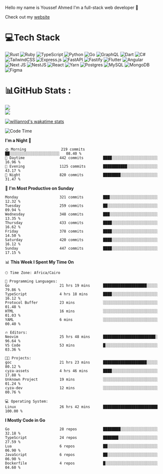 Hello my name is Youssef Ahmed I'm a full-stack web developer 👋

Check out my [website](https://youssefahmed.vercel.app)
 
# 💻Tech Stack

![Rust](https://img.shields.io/badge/rust-%23000000.svg?style=for-the-badge&logo=rust&logoColor=white) ![Ruby](https://img.shields.io/badge/ruby-%23CC342D.svg?style=for-the-badge&logo=ruby&logoColor=white) ![TypeScript](https://img.shields.io/badge/typescript-%23007ACC.svg?style=for-the-badge&logo=typescript&logoColor=white) ![Python](https://img.shields.io/badge/python-3670A0?style=for-the-badge&logo=python&logoColor=ffdd54) ![Go](https://img.shields.io/badge/go-%2300ADD8.svg?style=for-the-badge&logo=go&logoColor=white) ![GraphQL](https://img.shields.io/badge/-GraphQL-E10098?style=for-the-badge&logo=graphql&logoColor=white) ![Dart](https://img.shields.io/badge/dart-%230175C2.svg?style=for-the-badge&logo=dart&logoColor=white) ![C#](https://img.shields.io/badge/c%23-%23239120.svg?style=for-the-badge&logo=c-sharp&logoColor=white) ![TailwindCSS](https://img.shields.io/badge/tailwindcss-%2338B2AC.svg?style=for-the-badge&logo=tailwind-css&logoColor=white) ![Express.js](https://img.shields.io/badge/express.js-%23404d59.svg?style=for-the-badge&logo=express&logoColor=%2361DAFB) ![FastAPI](https://img.shields.io/badge/FastAPI-005571?style=for-the-badge&logo=fastapi) ![Fastify](https://img.shields.io/badge/fastify-%23000000.svg?style=for-the-badge&logo=fastify&logoColor=white) ![Flutter](https://img.shields.io/badge/Flutter-%2302569B.svg?style=for-the-badge&logo=Flutter&logoColor=white) ![Angular](https://img.shields.io/badge/angular-%23DD0031.svg?style=for-the-badge&logo=angular&logoColor=white) ![Next JS](https://img.shields.io/badge/Next-black?style=for-the-badge&logo=next.js&logoColor=white) ![NestJS](https://img.shields.io/badge/nestjs-%23E0234E.svg?style=for-the-badge&logo=nestjs&logoColor=white) ![React](https://img.shields.io/badge/react-%2320232a.svg?style=for-the-badge&logo=react&logoColor=%2361DAFB) ![Yarn](https://img.shields.io/badge/yarn-%232C8EBB.svg?style=for-the-badge&logo=yarn&logoColor=white) ![Postgres](https://img.shields.io/badge/postgres-%23316192.svg?style=for-the-badge&logo=postgresql&logoColor=white) ![MySQL](https://img.shields.io/badge/mysql-%2300f.svg?style=for-the-badge&logo=mysql&logoColor=white) ![MongoDB](https://img.shields.io/badge/MongoDB-%234ea94b.svg?style=for-the-badge&logo=mongodb&logoColor=white)     ![Figma](https://img.shields.io/badge/figma-%23F24E1E.svg?style=for-the-badge&logo=figma&logoColor=white)

# 📊GitHub Stats :

![](https://github-readme-stats.vercel.app/api?username=joetifa2003&theme=tokyonight&hide_border=false&include_all_commits=false&count_private=false)<br/>
![](https://github-readme-streak-stats.herokuapp.com/?user=joetifa2003&theme=tokyonight&hide_border=false)<br/>

[![willianrod's wakatime stats](https://github-readme-stats.vercel.app/api/wakatime?username=joetifa2003&layout=compact)](https://github.com/anuraghazra/github-readme-stats)
<!--START_SECTION:waka-->
![Code Time](http://img.shields.io/badge/Code%20Time-4%2C559%20hrs%2030%20mins-blue)

**I'm a Night 🦉** 

```text
🌞 Morning                219 commits         ██░░░░░░░░░░░░░░░░░░░░░░░   08.40 % 
🌆 Daytime                442 commits         ████░░░░░░░░░░░░░░░░░░░░░   16.96 % 
🌃 Evening                1125 commits        ███████████░░░░░░░░░░░░░░   43.17 % 
🌙 Night                  820 commits         ████████░░░░░░░░░░░░░░░░░   31.47 % 
```
📅 **I'm Most Productive on Sunday** 

```text
Monday                   321 commits         ███░░░░░░░░░░░░░░░░░░░░░░   12.32 % 
Tuesday                  259 commits         ██░░░░░░░░░░░░░░░░░░░░░░░   09.94 % 
Wednesday                348 commits         ███░░░░░░░░░░░░░░░░░░░░░░   13.35 % 
Thursday                 433 commits         ████░░░░░░░░░░░░░░░░░░░░░   16.62 % 
Friday                   378 commits         ████░░░░░░░░░░░░░░░░░░░░░   14.50 % 
Saturday                 420 commits         ████░░░░░░░░░░░░░░░░░░░░░   16.12 % 
Sunday                   447 commits         ████░░░░░░░░░░░░░░░░░░░░░   17.15 % 
```


📊 **This Week I Spent My Time On** 

```text
🕑︎ Time Zone: Africa/Cairo

💬 Programming Languages: 
Go                       21 hrs 19 mins      ████████████████████░░░░░   79.86 % 
TypeScript               4 hrs 18 mins       ████░░░░░░░░░░░░░░░░░░░░░   16.12 % 
Protocol Buffer          23 mins             ░░░░░░░░░░░░░░░░░░░░░░░░░   01.48 % 
HTML                     16 mins             ░░░░░░░░░░░░░░░░░░░░░░░░░   01.03 % 
YAML                     6 mins              ░░░░░░░░░░░░░░░░░░░░░░░░░   00.40 % 

🔥 Editors: 
Neovim                   25 hrs 48 mins      ████████████████████████░   96.64 % 
VS Code                  53 mins             █░░░░░░░░░░░░░░░░░░░░░░░░   03.36 % 

🐱‍💻 Projects: 
goc                      21 hrs 23 mins      ████████████████████░░░░░   80.12 % 
cyza-assets              4 hrs 46 mins       ████░░░░░░░░░░░░░░░░░░░░░   17.88 % 
Unknown Project          19 mins             ░░░░░░░░░░░░░░░░░░░░░░░░░   01.24 % 
cyza-dev                 12 mins             ░░░░░░░░░░░░░░░░░░░░░░░░░   00.76 % 

💻 Operating System: 
Linux                    26 hrs 42 mins      █████████████████████████   100.00 % 
```

**I Mostly Code in Go** 

```text
Go                       28 repos            ████████░░░░░░░░░░░░░░░░░   32.18 % 
TypeScript               24 repos            ███████░░░░░░░░░░░░░░░░░░   27.59 % 
Lua                      6 repos             ██░░░░░░░░░░░░░░░░░░░░░░░   06.90 % 
JavaScript               6 repos             ██░░░░░░░░░░░░░░░░░░░░░░░   06.90 % 
Dockerfile               4 repos             █░░░░░░░░░░░░░░░░░░░░░░░░   04.60 % 
```




<!--END_SECTION:waka-->
